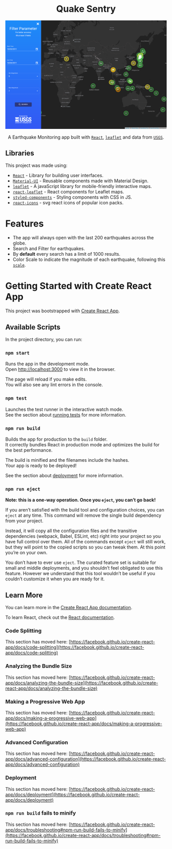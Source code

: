<h1 align="center">Quake Sentry</h1> 

<div align="center">

  <img src="https://raw.githubusercontent.com/Zurkon/RepoAssets/main/quakesentry/quakesentry.png" />

A Earthquake Monitoring app built with [`React`](https://facebook.github.io/react/), [`leaflet`](https://github.com/Leaflet/Leaflet) and data from [`USGS`](https://earthquake.usgs.gov/).

</div>

## Libraries

This project was made using:

- [`React`](https://facebook.github.io/react/) - Library for building user interfaces.
- [`Material-UI`](https://github.com/mui-org/material-ui) - Reusable components made with Material Design.
- [`leaflet`](https://github.com/Leaflet/Leaflet) - A javaScript library for mobile-friendly interactive maps.
- [`react-leaflet`](https://github.com/PaulLeCam/react-leaflet) - React components for Leaflet maps.
- [`styled-components`](https://github.com/styled-components/styled-components) - Styling components with CSS in JS.
- [`react-icons`](https://github.com/react-icons/react-icons) - svg react icons of popular icon packs.

# Features

- The app will always open with the last 200 earthquakes across the globe.
- Search and Filter for earthquakes.
- By **default** every search has a limit of 1000 results.
- Color Scale to indicate the magnitude of each earthquake, following this [`scale`](http://www.geo.mtu.edu/UPSeis/magnitude.html).

# Getting Started with Create React App

This project was bootstrapped with [Create React App](https://github.com/facebook/create-react-app).

## Available Scripts

In the project directory, you can run:

### `npm start`

Runs the app in the development mode.\
Open [http://localhost:3000](http://localhost:3000) to view it in the browser.

The page will reload if you make edits.\
You will also see any lint errors in the console.

### `npm test`

Launches the test runner in the interactive watch mode.\
See the section about [running tests](https://facebook.github.io/create-react-app/docs/running-tests) for more information.

### `npm run build`

Builds the app for production to the `build` folder.\
It correctly bundles React in production mode and optimizes the build for the best performance.

The build is minified and the filenames include the hashes.\
Your app is ready to be deployed!

See the section about [deployment](https://facebook.github.io/create-react-app/docs/deployment) for more information.

### `npm run eject`

**Note: this is a one-way operation. Once you `eject`, you can’t go back!**

If you aren’t satisfied with the build tool and configuration choices, you can `eject` at any time. This command will remove the single build dependency from your project.

Instead, it will copy all the configuration files and the transitive dependencies (webpack, Babel, ESLint, etc) right into your project so you have full control over them. All of the commands except `eject` will still work, but they will point to the copied scripts so you can tweak them. At this point you’re on your own.

You don’t have to ever use `eject`. The curated feature set is suitable for small and middle deployments, and you shouldn’t feel obligated to use this feature. However we understand that this tool wouldn’t be useful if you couldn’t customize it when you are ready for it.

## Learn More

You can learn more in the [Create React App documentation](https://facebook.github.io/create-react-app/docs/getting-started).

To learn React, check out the [React documentation](https://reactjs.org/).

### Code Splitting

This section has moved here: [https://facebook.github.io/create-react-app/docs/code-splitting](https://facebook.github.io/create-react-app/docs/code-splitting)

### Analyzing the Bundle Size

This section has moved here: [https://facebook.github.io/create-react-app/docs/analyzing-the-bundle-size](https://facebook.github.io/create-react-app/docs/analyzing-the-bundle-size)

### Making a Progressive Web App

This section has moved here: [https://facebook.github.io/create-react-app/docs/making-a-progressive-web-app](https://facebook.github.io/create-react-app/docs/making-a-progressive-web-app)

### Advanced Configuration

This section has moved here: [https://facebook.github.io/create-react-app/docs/advanced-configuration](https://facebook.github.io/create-react-app/docs/advanced-configuration)

### Deployment

This section has moved here: [https://facebook.github.io/create-react-app/docs/deployment](https://facebook.github.io/create-react-app/docs/deployment)

### `npm run build` fails to minify

This section has moved here: [https://facebook.github.io/create-react-app/docs/troubleshooting#npm-run-build-fails-to-minify](https://facebook.github.io/create-react-app/docs/troubleshooting#npm-run-build-fails-to-minify)
